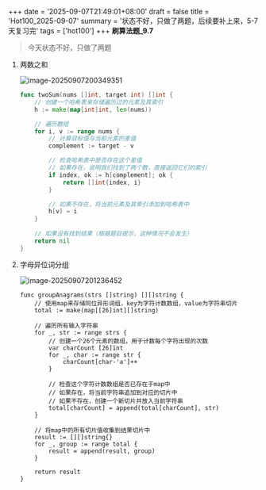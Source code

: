 +++
date = '2025-09-07T21:49:01+08:00'
draft = false
title = 'Hot100_2025-09-07'
summary = '状态不好，只做了两题，后续要补上来，5-7天复习完'
tags = ['hot100']
+++
**刷算法题_9.7**

> 今天状态不好，只做了两题

1. 两数之和

   ![image-20250907200349351](C:/Users/79042/AppData/Roaming/Typora/typora-user-images/image-20250907200349351.png)

   ```go
   func twoSum(nums []int, target int) []int {
       // 创建一个哈希表来存储遍历过的元素及其索引
       h := make(map[int]int, len(nums))
   
       // 遍历数组
       for i, v := range nums {
           // 计算目标值与当前元素的差值
           complement := target - v
   
           // 检查哈希表中是否存在这个差值
           // 如果存在，说明我们找到了两个数，直接返回它们的索引
           if index, ok := h[complement]; ok {
               return []int{index, i}
           }
   
           // 如果不存在，将当前元素及其索引添加到哈希表中
           h[v] = i
       }
       
       // 如果没有找到结果（根据题目提示，这种情况不会发生）
       return nil
   }
   ```

   

2. 字母异位词分组

   ![image-20250907201236452](C:/Users/79042/AppData/Roaming/Typora/typora-user-images/image-20250907201236452.png)

   ```
   func groupAnagrams(strs []string) [][]string {
       // 使用map来存储同位异形词组，key为字符计数数组，value为字符串切片
       total := make(map[[26]int][]string)
   
       // 遍历所有输入字符串
       for _, str := range strs {
           // 创建一个26个元素的数组，用于计数每个字符出现的次数
           var charCount [26]int
           for _, char := range str {
               charCount[char-'a']++
           }
   
           // 检查这个字符计数数组是否已存在于map中
           // 如果存在，将当前字符串追加到对应的切片中
           // 如果不存在，创建一个新切片并放入当前字符串
           total[charCount] = append(total[charCount], str)
       }
   
       // 将map中的所有切片值收集到结果切片中
       result := [][]string{}
       for _, group := range total {
           result = append(result, group)
       }
   
       return result
   }
   ```
